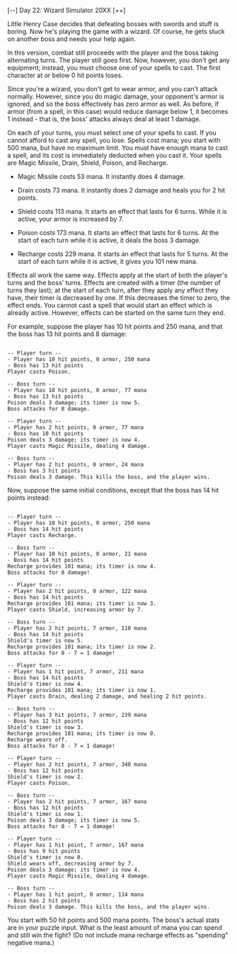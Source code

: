[--] Day 22: Wizard Simulator 20XX [++]

Little Henry Case decides that defeating bosses with swords and stuff is boring. 
Now he's playing the game with a wizard. Of course, he gets stuck on another 
boss and needs your help again.

In this version, combat still proceeds with the player and the boss taking 
alternating turns. The player still goes first. Now, however, you don't get 
any equipment; instead, you must choose one of your spells to cast. The 
first character at or below 0 hit points loses.

Since you're a wizard, you don't get to wear armor, and you can't attack 
normally. However, since you do magic damage, your opponent's armor is 
ignored, and so the boss effectively has zero armor as well. As before, 
if armor (from a spell, in this case) would reduce damage below 1, it 
becomes 1 instead - that is, the boss' attacks always deal at least 1 damage.

On each of your turns, you must select one of your spells to cast. If 
you cannot afford to cast any spell, you lose. Spells cost mana; you 
start with 500 mana, but have no maximum limit. You must have enough 
mana to cast a spell, and its cost is immediately deducted when you 
cast it. Your spells are Magic Missile, Drain, Shield, Poison, and Recharge.

- Magic Missile costs 53 mana. It instantly does 4 damage.

- Drain costs 73 mana. It instantly does 2 damage and heals you for 2 hit points.

- Shield costs 113 mana. It starts an effect that lasts for 6 turns. 
 While it is active, your armor is increased by 7.

- Poison costs 173 mana. It starts an effect that lasts for 6 turns. 
 At the start of each turn while it is active, it deals the boss 3 damage.

- Recharge costs 229 mana. It starts an effect that lasts for 5 turns. 
 At the start of each turn while it is active, it gives you 101 new mana.

Effects all work the same way. Effects apply at the start of both the player's 
turns and the boss' turns. Effects are created with a timer (the number of turns 
they last); at the start of each turn, after they apply any effect they have, 
their timer is decreased by one. If this decreases the timer to zero, the effect 
ends. You cannot cast a spell that would start an effect which is already active. 
However, effects can be started on the same turn they end.

For example, suppose the player has 10 hit points and 250 mana, and that the 
boss has 13 hit points and 8 damage:

```

-- Player turn --
- Player has 10 hit points, 0 armor, 250 mana
- Boss has 13 hit points
Player casts Poison.

-- Boss turn --
- Player has 10 hit points, 0 armor, 77 mana
- Boss has 13 hit points
Poison deals 3 damage; its timer is now 5.
Boss attacks for 8 damage.

-- Player turn --
- Player has 2 hit points, 0 armor, 77 mana
- Boss has 10 hit points
Poison deals 3 damage; its timer is now 4.
Player casts Magic Missile, dealing 4 damage.

-- Boss turn --
- Player has 2 hit points, 0 armor, 24 mana
- Boss has 3 hit points
Poison deals 3 damage. This kills the boss, and the player wins.

```

Now, suppose the same initial conditions, except that the boss 
has 14 hit points instead:

```

-- Player turn --
- Player has 10 hit points, 0 armor, 250 mana
- Boss has 14 hit points
Player casts Recharge.

-- Boss turn --
- Player has 10 hit points, 0 armor, 21 mana
- Boss has 14 hit points
Recharge provides 101 mana; its timer is now 4.
Boss attacks for 8 damage!

-- Player turn --
- Player has 2 hit points, 0 armor, 122 mana
- Boss has 14 hit points
Recharge provides 101 mana; its timer is now 3.
Player casts Shield, increasing armor by 7.

-- Boss turn --
- Player has 2 hit points, 7 armor, 110 mana
- Boss has 14 hit points
Shield's timer is now 5.
Recharge provides 101 mana; its timer is now 2.
Boss attacks for 8 - 7 = 1 damage!

-- Player turn --
- Player has 1 hit point, 7 armor, 211 mana
- Boss has 14 hit points
Shield's timer is now 4.
Recharge provides 101 mana; its timer is now 1.
Player casts Drain, dealing 2 damage, and healing 2 hit points.

-- Boss turn --
- Player has 3 hit points, 7 armor, 239 mana
- Boss has 12 hit points
Shield's timer is now 3.
Recharge provides 101 mana; its timer is now 0.
Recharge wears off.
Boss attacks for 8 - 7 = 1 damage!

-- Player turn --
- Player has 2 hit points, 7 armor, 340 mana
- Boss has 12 hit points
Shield's timer is now 2.
Player casts Poison.

-- Boss turn --
- Player has 2 hit points, 7 armor, 167 mana
- Boss has 12 hit points
Shield's timer is now 1.
Poison deals 3 damage; its timer is now 5.
Boss attacks for 8 - 7 = 1 damage!

-- Player turn --
- Player has 1 hit point, 7 armor, 167 mana
- Boss has 9 hit points
Shield's timer is now 0.
Shield wears off, decreasing armor by 7.
Poison deals 3 damage; its timer is now 4.
Player casts Magic Missile, dealing 4 damage.

-- Boss turn --
- Player has 1 hit point, 0 armor, 114 mana
- Boss has 2 hit points
Poison deals 3 damage. This kills the boss, and the player wins.

```

You start with 50 hit points and 500 mana points. The boss's actual 
stats are in your puzzle input. What is the least amount of mana you 
can spend and still win the fight? (Do not include mana recharge effects 
as "spending" negative mana.)
